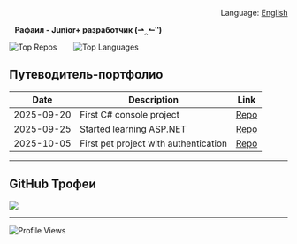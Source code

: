 <!-- Языковой переключатель  -->
<p align="right">
Language: <a href="./README.md">English</a>
</p>

<!-- Заголовок  -->
<b>&nbsp;&nbsp;&nbsp;Рафаил - Junior+ разработчик (⇀‸↼‶)</b>


<div style="display: flex; gap: 30px;">

<img src="https://github-contributor-stats.vercel.app/api?username=onqura&limit=5&theme=transparent&combine_all_yearly_contributions=true" alt="Top Repos">
<img src="https://github-readme-stats.vercel.app/api/top-langs/?username=onqura&theme=transparent&hide_border=false&include_all_commits=false&count_private=false&layout=compact" alt="Top Languages">

</div>



## Путеводитель-портфолио

| Date       | Description                          | Link           |
|------------|--------------------------------------|----------------|
| 2025-09-20 | First C# console project             | [Repo](#)      |
| 2025-09-25 | Started learning ASP.NET             | [Repo](#)      |
| 2025-10-05 | First pet project with authentication| [Repo](#)      |


---

## GitHub Трофеи
![](https://github-profile-trophy.vercel.app/?username=onqura&theme=transparent&no-frame=true&no-bg=true&margin-w=4)

---

<!-- Счётчик посещений -->
![Profile Views](https://img.shields.io/badge/Profile%20Views-0-lightgrey?style=flat)
